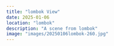 ```yaml
---
title: "lombok View"
date: 2025-01-06
location: "lombok"
description: "A scene from lombok"
image: "images/20250106lombok-260.jpg"
---
```

